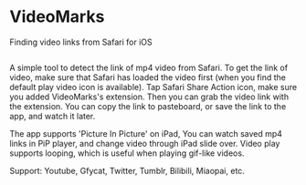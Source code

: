 # VideoMarks
Finding video links from Safari for iOS

<a href='https://itunes.apple.com/cn/app/videomarks/id1123317863?l=en&mt=8'><img src="https://devimages.apple.com.edgekey.net/app-store/marketing/guidelines/images/badge-download-on-the-app-store.svg" alt=""></a>

A simple tool to detect the link of mp4 video from Safari. To get the link of video, make sure that Safari has loaded the video first (when you find the default play video icon is available). Tap Safari Share Action icon, make sure you added VideoMarks's extension. Then you can grab the video link with the extension. You can copy the link to pasteboard, or save the link to the app, and watch it later.

The app supports 'Picture In Picture' on iPad, You can watch saved mp4 links in PiP player, and change video through iPad slide over. Video play supports looping, which is useful when playing gif-like videos.

Support: Youtube, Gfycat, Twitter, Tumblr, Bilibili, Miaopai, etc.

